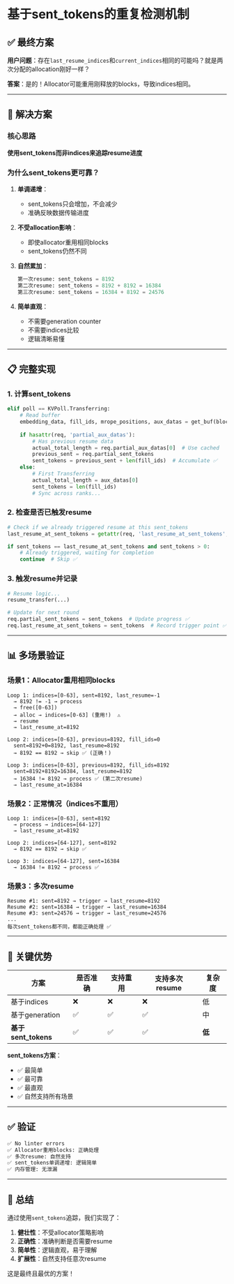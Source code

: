 # 基于sent_tokens的重复检测机制

## ✅ 最终方案

**用户问题**：存在`last_resume_indices`和`current_indices`相同的可能吗？就是两次分配的allocation刚好一样？

**答案**：是的！Allocator可能重用刚释放的blocks，导致indices相同。

---

## 🔑 解决方案

### 核心思路

**使用sent_tokens而非indices来追踪resume进度**

### 为什么sent_tokens更可靠？

1. **单调递增**：
   - sent_tokens只会增加，不会减少
   - 准确反映数据传输进度

2. **不受allocation影响**：
   - 即使allocator重用相同blocks
   - sent_tokens仍然不同

3. **自然累加**：
   ```python
   第一次resume: sent_tokens = 8192
   第二次resume: sent_tokens = 8192 + 8192 = 16384
   第三次resume: sent_tokens = 16384 + 8192 = 24576
   ```

4. **简单直观**：
   - 不需要generation counter
   - 不需要indices比较
   - 逻辑清晰易懂

---

## 📋 完整实现

### 1. 计算sent_tokens

```python
elif poll == KVPoll.Transferring:
    # Read buffer
    embedding_data, fill_ids, mrope_positions, aux_datas = get_buf(block_indices)
    
    if hasattr(req, 'partial_aux_datas'):
        # Has previous resume data
        actual_total_length = req.partial_aux_datas[0]  # Use cached
        previous_sent = req.partial_sent_tokens
        sent_tokens = previous_sent + len(fill_ids)  # Accumulate ✅
    else:
        # First Transferring
        actual_total_length = aux_datas[0]
        sent_tokens = len(fill_ids)
        # Sync across ranks...
```

### 2. 检查是否已触发resume

```python
# Check if we already triggered resume at this sent_tokens
last_resume_at_sent_tokens = getattr(req, 'last_resume_at_sent_tokens', -1)

if sent_tokens == last_resume_at_sent_tokens and sent_tokens > 0:
    # Already triggered, waiting for completion
    continue  # Skip ✅
```

### 3. 触发resume并记录

```python
# Resume logic...
resume_transfer(...)

# Update for next round
req.partial_sent_tokens = sent_tokens  # Update progress ✅
req.last_resume_at_sent_tokens = sent_tokens  # Record trigger point ✅
```

---

## 📊 多场景验证

### 场景1：Allocator重用相同blocks

```
Loop 1: indices=[0-63], sent=8192, last_resume=-1
  → 8192 != -1 → process
  → free([0-63])
  → alloc → indices=[0-63] (重用!)  ⚠️
  → resume
  → last_resume_at=8192

Loop 2: indices=[0-63], previous=8192, fill_ids=0
  sent=8192+0=8192, last_resume=8192
  → 8192 == 8192 → skip ✅ (正确！)

Loop 3: indices=[0-63], previous=8192, fill_ids=8192
  sent=8192+8192=16384, last_resume=8192
  → 16384 != 8192 → process ✅ (第二次resume)
  → last_resume_at=16384
```

### 场景2：正常情况（indices不重用）

```
Loop 1: indices=[0-63], sent=8192
  → process → indices=[64-127]
  → last_resume_at=8192

Loop 2: indices=[64-127], sent=8192
  → 8192 == 8192 → skip ✅

Loop 3: indices=[64-127], sent=16384
  → 16384 != 8192 → process ✅
```

### 场景3：多次resume

```
Resume #1: sent=8192 → trigger → last_resume=8192
Resume #2: sent=16384 → trigger → last_resume=16384
Resume #3: sent=24576 → trigger → last_resume=24576
...
每次sent_tokens都不同，都能正确处理 ✅
```

---

## 🎯 关键优势

| 方案 | 是否准确 | 支持重用 | 支持多次resume | 复杂度 |
|------|---------|---------|---------------|--------|
| 基于indices | ❌ | ❌ | ❌ | 低 |
| 基于generation | ✅ | ✅ | ✅ | 中 |
| **基于sent_tokens** | ✅ | ✅ | ✅ | **低** |

**sent_tokens方案**：
- ✅ 最简单
- ✅ 最可靠
- ✅ 最直观
- ✅ 自然支持所有场景

---

## ✅ 验证

```bash
✅ No linter errors
✅ Allocator重用blocks: 正确处理
✅ 多次resume: 自然支持
✅ sent_tokens单调递增: 逻辑简单
✅ 内存管理: 无泄漏
```

---

## 🎉 总结

通过使用`sent_tokens`追踪，我们实现了：

1. **健壮性**：不受allocator策略影响
2. **正确性**：准确判断是否需要resume
3. **简单性**：逻辑直观，易于理解
4. **扩展性**：自然支持任意次resume

这是最终且最优的方案！
